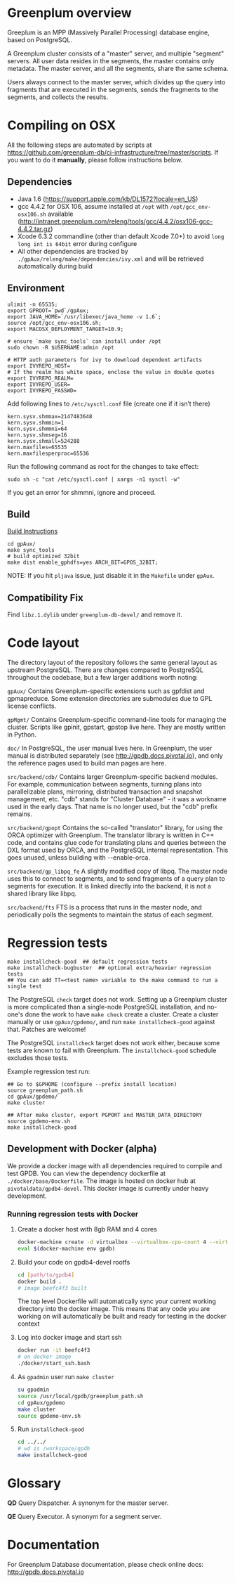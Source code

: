 # Greenplum overview

Greeplum is an MPP (Massively Parallel Processing) database engine, based
on PostgreSQL.

A Greenplum cluster consists of a "master" server, and multiple "segment"
servers. All user data resides in the segments, the master contains only
metadata. The master server, and all the segments, share the same schema.

Users always connect to the master server, which divides up the query into
fragments that are executed in the segments, sends the fragments to the
segments, and collects the results.

# Compiling on OSX

All the following steps are automated by scripts at https://github.com/greenplum-db/ci-infrastructure/tree/master/scripts. If you want to do it **manually**, please follow instructions below.

## Dependencies

* Java 1.6 (https://support.apple.com/kb/DL1572?locale=en_US)
* gcc 4.4.2 for OSX 106, assume installed at `/opt` with `/opt/gcc_env-osx106.sh` available (http://intranet.greenplum.com/releng/tools/gcc/4.4.2/osx106-gcc-4.4.2.tar.gz)
* Xcode 6.3.2 commandline (other than default Xcode 7.0+) to avoid `long long int is 64bit` error during configure
* All other dependencies are tracked by `./gpAux/releng/make/dependencies/ivy.xml` and will be retrieved automatically during build

## Environment

```
ulimit -n 65535;
export GPROOT=`pwd`/gpAux;
export JAVA_HOME=`/usr/libexec/java_home -v 1.6`;
source /opt/gcc_env-osx106.sh;
export MACOSX_DEPLOYMENT_TARGET=10.9;

# ensure `make sync_tools` can install under /opt
sudo chown -R $USERNAME:admin /opt

# HTTP auth parameters for ivy to download dependent artifacts
export IVYREPO_HOST=
# If the realm has white space, enclose the value in double quotes
export IVYREPO_REALM=
export IVYREPO_USER=
export IVYREPO_PASSWD=
```

Add following lines to `/etc/sysctl.conf` file (create one if it isn’t there)
```
kern.sysv.shmmax=2147483648
kern.sysv.shmmin=1
kern.sysv.shmmni=64
kern.sysv.shmseg=16
kern.sysv.shmall=524288
kern.maxfiles=65535
kern.maxfilesperproc=65536
```

Run the following command as root for the changes to take effect:

```
sudo sh -c "cat /etc/sysctl.conf | xargs -n1 sysctl -w"
```

If you get an error for shmmni, ignore and proceed. 

## Build

[Build Instructions](gpAux/BUILD_INSTRUCTIONS)

```
cd gpAux/
make sync_tools
# build optimized 32bit
make dist enable_gphdfs=yes ARCH_BIT=GPOS_32BIT;
```

NOTE: If you hit `pljava` issue, just disable it in the `Makefile` under `gpAux`.

## Compatibility Fix

Find `libz.1.dylib` under `greenplum-db-devel/` and remove it.

# Code layout

The directory layout of the repository follows the same general layout as
upstream PostgreSQL. There are changes compared to PostgreSQL throughout the
codebase, but a few larger additions worth noting:

`gpAux/`
	Contains Greenplum-specific extensions such as gpfdist and gpmapreduce.
	Some extension directories are submodules due to GPL license conflicts.

`gpMgmt/`
	Contains Greenplum-specific command-line tools for managing the
	cluster. Scripts like gpinit, gpstart, gpstop live here. They are
	mostly written in Python.

`doc/`
	In PostgreSQL, the user manual lives here. In Greenplum, the user
	manual is distributed separately (see http://gpdb.docs.pivotal.io), and
	only the reference pages used to build man pages are here.

`src/backend/cdb/`
	Contains larger Greenplum-specific backend modules. For example,
	communication between segments, turning plans into parallelizable
	plans, mirroring, distributed transaction and snapshot management,
	etc. "cdb" stands for "Cluster Database" - it was a workname used in
	the early days. That name is no longer used, but the "cdb" prefix
	remains.

`src/backend/gpopt`
	Contains the so-called "translator" library, for using the ORCA
	optimizer with Greenplum. The translator library is written in C++
	code, and contains glue code for translating plans and queries between
	the DXL format used by ORCA, and the PostgreSQL internal
	representation. This goes unused, unless building with --enable-orca.

`src/backend/gp_libpq_fe`
	A slightly modified copy of libpq. The master node uses this to
	connect to segments, and to send fragments of a query plan to segments
	for execution. It is linked directly into the backend, it is not a
	shared library like libpq.

`src/backend/fts`
	FTS is a process that runs in the master node, and periodically polls
	the segments to maintain the status of each segment.


# Regression tests

```
make installcheck-good  ## default regression tests
make installcheck-bugbuster  ## optional extra/heavier regression tests
## You can add TT=<test name> variable to the make command to run a single test
```

The PostgreSQL `check` target does not work. Setting up a Greenplum cluster
is more complicated than a single-node PostgreSQL installation, and no-one's
done the work to have `make check` create a cluster. Create a cluster
manually or use `gpAux/gpdemo/`, and run `make installcheck-good` against
that. Patches are welcome!

The PostgreSQL `installcheck` target does not work either, because some
tests are known to fail with Greenplum. The `installcheck-good` schedule
excludes those tests.

Example regression test run:
```
## Go to $GPHOME (configure --prefix install location)
source greenplum_path.sh
cd gpAux/gpdemo/
make cluster

## After make cluster, export PGPORT and MASTER_DATA_DIRECTORY
source gpdemo-env.sh
make installcheck-good
```

## Development with Docker (alpha)
We provide a docker image with all dependencies required to compile and test
GPDB. You can view the dependency dockerfile at `./docker/base/Dockerfile`.
The image is hosted on docker hub at `pivotaldata/gpdb4-devel`. This docker
image is currently under heavy development.

### Running regression tests with Docker

1. Create a docker host with 8gb RAM and 4 cores
    ```bash
    docker-machine create -d virtualbox --virtualbox-cpu-count 4 --virtualbox-disk-size 50000 --virtualbox-memory 8192 gpdb
    eval $(docker-machine env gpdb)
    ```

2. Build your code on gpdb4-devel rootfs
    ```bash
    cd [path/to/gpdb4]
    docker build .
    # image beefc4f3 built
    ```
    The top level Dockerfile will automatically sync your current working
    directory into the docker image. This means that any code you are working
    on will automatically be built and ready for testing in the docker context

3. Log into docker image and start ssh
    ```bash
    docker run -it beefc4f3
    # on docker image
    ./docker/start_ssh.bash
    ```

4. As `gpadmin` user run `make cluster`
    ```bash
    su gpadmin
    source /usr/local/gpdb/greenplum_path.sh
    cd gpAux/gpdemo
    make cluster
    source gpdemo-env.sh
    ```

5. Run `installcheck-good`
    ```bash
    cd ../../
    # wd is /workspace/gpdb
    make installcheck-good
    ```

# Glossary

**QD** Query Dispatcher. A synonym for the master server.

**QE** Query Executor. A synonym for a segment server.


# Documentation

For Greenplum Database documentation, please check online docs:
http://gpdb.docs.pivotal.io
